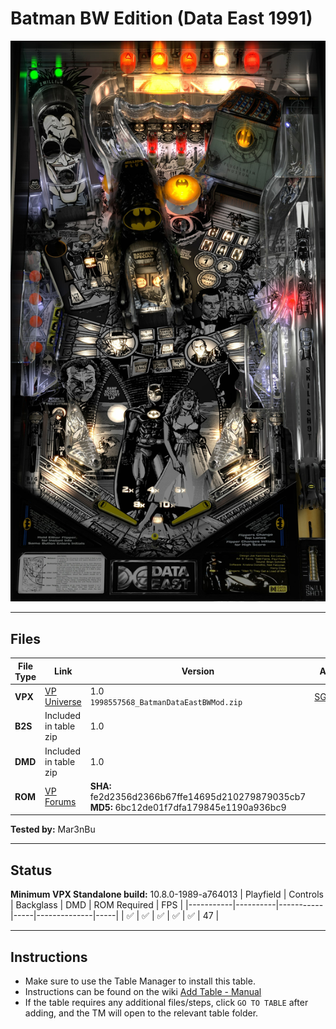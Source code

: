 # Batman BW Edition (Data East 1991)

![Table Preview](../../images/vpx-batmanbw.jpg)

---

## Files
| File Type | Link | Version | Author | 
|-----------|--------|----------|--------------|
| **VPX** | [VP Universe](https://vpuniverse.com/files/file/6977-batman-data-east-1991-sg1bson-bw-mod/) | 1.0 <br />`1998557568_BatmanDataEastBWMod.zip` | [SG1bsoN](https://vpuniverse.com/profile/34010-sg1bson/) |
| **B2S** | Included in table zip | 1.0 | |
| **DMD** | Included in table zip | 1.0 | |
| **ROM** | [VP Forums](https://www.vpforums.org/index.php?app=downloads&showfile=832) | **SHA:** fe2d2356d2366b67ffe14695d210279879035cb7 <br /> **MD5:** 6bc12de01f7dfa179845e1190a936bc9 | |

**Tested by:** Mar3nBu

---

## Status 

**Minimum VPX Standalone build:** 10.8.0-1989-a764013
| Playfield | Controls | Backglass | DMD | ROM Required | FPS | 
|-----------|----------|-----------|-----|--------------|-----|
| :white_check_mark: | :white_check_mark: | :white_check_mark: | :white_check_mark: | :white_check_mark: | 47 |

---

## Instructions

- Make sure to use the Table Manager to install this table.
- Instructions can be found on the wiki [Add Table - Manual](https://github.com/LegendsUnchained/vpx-standalone-alp4k/wiki/%5B04%5D-%F0%9F%A7%A1-TM-%E2%80%90-Other-Features#add-table---manual)
- If the table requires any additional files/steps, click `GO TO TABLE` after adding, and the TM will open to the relevant table folder.

